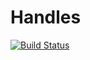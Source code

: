 # Handles

[![Build Status][build-status-image]][build-status-url]

[build-status-image]: https://img.shields.io/travis/jamieconnolly/handles/master.svg
[build-status-url]: https://travis-ci.org/jamieconnolly/handles
